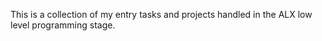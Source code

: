 This is a collection of my entry tasks and projects handled in the ALX low level programming stage.
